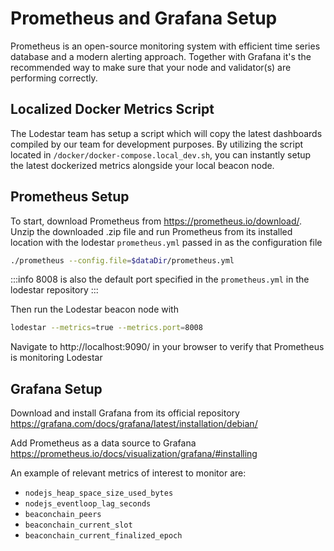 # Prometheus and Grafana Setup

Prometheus is an open-source monitoring system with efficient time series database and a modern alerting approach. Together with Grafana it's the recommended way to make sure that your node and validator(s) are performing correctly.

## Localized Docker Metrics Script

The Lodestar team has setup a script which will copy the latest dashboards compiled by our team for development purposes. By utilizing the script located in `/docker/docker-compose.local_dev.sh`, you can instantly setup the latest dockerized metrics alongside your local beacon node.

## Prometheus Setup

To start, download Prometheus from https://prometheus.io/download/.
Unzip the downloaded .zip file and run Prometheus from its installed location with the lodestar `prometheus.yml` passed in as the configuration file

```sh
./prometheus --config.file=$dataDir/prometheus.yml
```

:::info
8008 is also the default port specified in the `prometheus.yml` in the lodestar repository
:::

Then run the Lodestar beacon node with

```sh
lodestar --metrics=true --metrics.port=8008
```

Navigate to http://localhost:9090/ in your browser to verify that Prometheus is monitoring Lodestar

## Grafana Setup

Download and install Grafana from its official repository https://grafana.com/docs/grafana/latest/installation/debian/

Add Prometheus as a data source to Grafana https://prometheus.io/docs/visualization/grafana/#installing

An example of relevant metrics of interest to monitor are:

- `nodejs_heap_space_size_used_bytes`
- `nodejs_eventloop_lag_seconds`
- `beaconchain_peers`
- `beaconchain_current_slot`
- `beaconchain_current_finalized_epoch`
